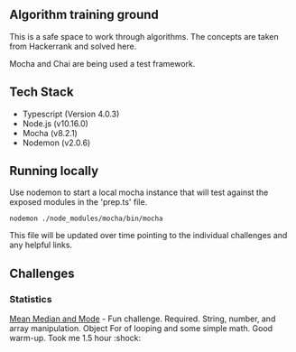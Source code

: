 ## Algorithm training ground

This is a safe space to work through algorithms. The concepts are taken from Hackerrank and solved here.

Mocha and Chai are being used a test framework.


## Tech Stack
* Typescript (Version 4.0.3)
* Node.js (v10.16.0)
* Mocha (v8.2.1)
* Nodemon (v2.0.6)

## Running locally

Use nodemon to  start a local mocha instance that will test against the exposed modules in the 'prep.ts' file.

```
nodemon ./node_modules/mocha/bin/mocha    
```

This file will be updated over time pointing to the individual challenges and any helpful links.

## Challenges

### Statistics
[Mean Median and Mode](https://www.hackerrank.com/challenges/s10-basic-statistics/problem) - Fun challenge. Required. String, number, and array manipulation. Object For of looping and some simple math. Good warm-up. Took me 1.5 hour :shock: